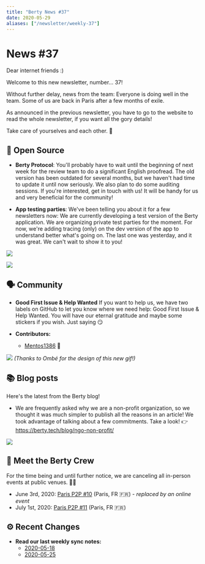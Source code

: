 ```yaml
---
title: "Berty News #37"
date: 2020-05-29
aliases: ["/newsletter/weekly-37"]
---
```


# News #37

Dear internet friends :) 

Welcome to this new newsletter, number... 37! 

Without further delay, news from the team: Everyone is doing well in the team. Some of us are back in Paris after a few months of exile. 

As announced in the previous newsletter, you have to go to the website to read the whole newsletter, if you want all the gory details! 

Take care of yourselves and each other. 🧡



## 🚀 Open Source

* **Berty Protocol**: You'll probably have to wait until the beginning of next week for the review team to do a significant English proofread. 
The old version has been outdated for several months, but we haven't had time to update it until now seriously. 
We also plan to do some auditing sessions. If you're interested, get in touch with us! It will be handy for us and very beneficial for the community!


* **App testing parties**: We've been telling you about it for a few newsletters now: We are currently developing a test version of the Berty application. We are organizing private test parties for the moment. For now, we're adding tracing (only) on the dev version of the app to understand better what's going on. The last one was yesterday, and it was great. We can't wait to show it to you! 

![](https://i.imgur.com/NBtOazd.png)

![](https://i.imgur.com/NcQjaCk.png)



## 🗣️ Community


* **Good First Issue & Help Wanted** If you want to help us, we have two labels on GitHub to let you know where we need help: Good First Issue & Help Wanted. You will have our eternal gratitude and maybe some stickers if you wish. Just saying 😏

* **Contributors:**
    * [Mentos1386](https://github.com/berty/go-orbit-db/pull/36) 🙏


![](https://assets.berty.tech/files/contribute-contribute_v2--1_Contribute-berty-version-spatiale.gif)
_(Thanks to Ombé for the design of this new gif!)_

## 📚 Blog posts

Here's the latest from the Berty blog!

* We are frequently asked why we are a non-profit organization, so we thought it was much simpler to publish all the reasons in an article! We took advantage of talking about a few commitments. Take a look! 
👉 https://berty.tech/blog/ngo-non-profit/

![](https://i.imgur.com/dCa21Qn.jpg)




## 🎉 Meet the Berty Crew

For the time being and until further notice, we are canceling all in-person events at public venues. 🚧🚧

* June 3rd, 2020: [Paris P2P #10](https://p2p.paris/en/event/monthly-10/) (Paris, FR 🇫🇷) - _replaced by an online event_
* July 1st, 2020: [Paris P2P #11](https://p2p.paris/en/event/monthly-11/) (Paris, FR 🇫🇷) 


## ⚙️ Recent Changes



* **Read our last weekly sync notes:**
    * [2020-05-18](https://github.com/berty/community/blob/master/meeting-notes/2020/Q2/2020-05-18--staff-team-weekly-sync.md)
    * [2020-05-25](https://github.com/berty/community/blob/master/meeting-notes/2020/Q2/2020-05-25--staff-team-weekly-sync.md)

